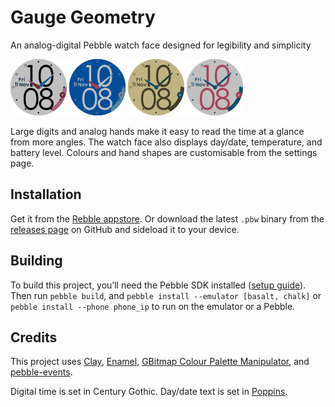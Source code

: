 # Gauge Geometry
An analog-digital Pebble watch face designed for legibility and simplicity

<img src="screenshots/screenshot-1-classic.png?raw=true" width="90" height="90"/> <img src="screenshots/screenshot-2-nautical.png?raw=true" width="90" height="90"/> <img src="screenshots/screenshot-3-gold.png?raw=true" width="90" height="90"/> <img src="screenshots/screenshot-4-rose.png?raw=true" width="90" height="90"/>

Large digits and analog hands make it easy to read the time at a glance from more angles. The watch face also displays day/date, temperature, and battery level. Colours and hand shapes are customisable from the settings page.

## Installation
Get it from the [Rebble appstore](https://apps.rebble.io/en_US/application/5fd419293dd3100155d398b8). Or download the latest `.pbw` binary from the [releases page](https://github.com/szupie/gauge-geometry/releases) on GitHub and sideload it to your device.

## Building
To build this project, you’ll need the Pebble SDK installed ([setup guide](https://github.com/andb3/pebble-setup)). Then run `pebble build`, and 
`pebble install --emulator [basalt, chalk]` or `pebble install --phone phone_ip` to run on the emulator or a Pebble.

## Credits
This project uses [Clay](https://github.com/pebble/clay), [Enamel](https://github.com/gregoiresage/enamel), [GBitmap Colour Palette Manipulator](https://github.com/rebootsramblings/GBitmap-Colour-Palette-Manipulator), and [pebble-events](https://github.com/Katharine/pebble-events).

Digital time is set in Century Gothic. Day/date text is set in [Poppins](https://github.com/itfoundry/poppins).
